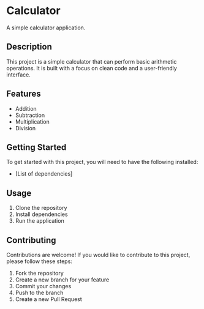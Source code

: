 # Calculator

A simple calculator application.

## Description

This project is a simple calculator that can perform basic arithmetic operations. It is built with a focus on clean code and a user-friendly interface.

## Features

*   Addition
*   Subtraction
*   Multiplication
*   Division

## Getting Started

To get started with this project, you will need to have the following installed:

*   [List of dependencies]

## Usage

1.  Clone the repository
2.  Install dependencies
3.  Run the application

## Contributing

Contributions are welcome! If you would like to contribute to this project, please follow these steps:

1.  Fork the repository
2.  Create a new branch for your feature
3.  Commit your changes
4.  Push to the branch
5.  Create a new Pull Request
